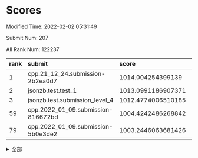 # Scores

Modified Time: 2022-02-02 05:31:49

Submit Num: 207

All Rank Num: 122237

| rank |               submit               |       score        |       sigma        | pk_num |
| :--- | :--------------------------------- | :----------------- | :----------------- | :----- |
| 1    | cpp.21_12_24.submission-2b2ea0d7   | 1014.004254399139  | 0.8168119520802222 | 2356   |
| 2    | jsonzb.test.test_1                 | 1013.0991186907371 | 0.840563986285118  | 2359   |
| 3    | jsonzb.test.submission_level_4     | 1012.4774006510185 | 0.8001999866316948 | 2360   |
| 59   | cpp.2022_01_09.submission-816672bd | 1004.4242486268842 | 0.7112516943211921 | 2361   |
| 79   | cpp.2022_01_09.submission-5b0e3de2 | 1003.2446063681426 | 0.7083574856203049 | 2360   |


<details>
<summary>全部</summary>

| rank |                 submit                 |       score        |       sigma        | pk_num |
| :--- | :------------------------------------- | :----------------- | :----------------- | :----- |
| 1    | cpp.21_12_24.submission-2b2ea0d7       | 1014.004254399139  | 0.8168119520802222 | 2356   |
| 2    | jsonzb.test.test_1                     | 1013.0991186907371 | 0.840563986285118  | 2359   |
| 3    | jsonzb.test.submission_level_4         | 1012.4774006510185 | 0.8001999866316948 | 2360   |
| 4    | gobigger.level_3.submission_level_3_44 | 1011.495187439353  | 0.7724926393409999 | 2364   |
| 5    | gobigger.level_3.submission_level_3_37 | 1011.2696473735634 | 0.7711462325977232 | 2363   |
| 6    | gobigger.level_3.submission_level_3_36 | 1011.0906570853356 | 0.7689383472759229 | 2359   |
| 7    | gobigger.level_3.submission_level_3_5  | 1011.0061279186905 | 0.7702677919220218 | 2364   |
| 8    | gobigger.level_3.submission_level_3_40 | 1010.91534079951   | 0.773846380196038  | 2364   |
| 9    | gobigger.level_3.submission_level_3_23 | 1010.8431885899083 | 0.771568767651641  | 2363   |
| 10   | gobigger.level_3.submission_level_3_17 | 1010.7214654011485 | 0.7755856572615998 | 2365   |
| 11   | gobigger.level_3.submission_level_3_16 | 1010.5753924306977 | 0.7583226644720195 | 2363   |
| 12   | gobigger.level_3.submission_level_3_12 | 1010.5336662691103 | 0.7462224193676946 | 2357   |
| 13   | gobigger.level_3.submission_level_3_25 | 1010.391181955825  | 0.7571534624422338 | 2362   |
| 14   | gobigger.level_3.submission_level_3_42 | 1010.3663836278184 | 0.7684212985434115 | 2366   |
| 15   | gobigger.level_3.submission_level_3_13 | 1010.3235738722822 | 0.7563703485877368 | 2358   |
| 16   | gobigger.level_3.submission_level_3_26 | 1010.2953832056963 | 0.7511538008597703 | 2363   |
| 17   | gobigger.level_3.submission_level_3_24 | 1010.2745104860543 | 0.7591931757498858 | 2363   |
| 18   | gobigger.level_3.submission_level_3_15 | 1010.2476139256198 | 0.7753214401453113 | 2363   |
| 19   | gobigger.level_3.submission_level_3_11 | 1010.2085288877184 | 0.7648686404710865 | 2371   |
| 20   | gobigger.level_3.submission_level_3_43 | 1010.2011478076231 | 0.7718053824582712 | 2365   |
| 21   | gobigger.level_3.submission_level_3_35 | 1010.18994103794   | 0.7600647804371832 | 2366   |
| 22   | gobigger.level_3.submission_level_3_34 | 1010.1608710354732 | 0.7839304087369885 | 2361   |
| 23   | gobigger.level_3.submission_level_3_41 | 1010.1505080780092 | 0.7510011401466783 | 2365   |
| 24   | gobigger.level_3.submission_level_3_31 | 1010.0609365063741 | 0.756762861227524  | 2362   |
| 25   | gobigger.level_3.submission_level_3_49 | 1010.015644208843  | 0.7495473006452107 | 2366   |
| 26   | gobigger.level_3.submission_level_3_30 | 1010.0009841964109 | 0.7426336702589099 | 2366   |
| 27   | gobigger.level_3.submission_level_3_9  | 1009.9874909370668 | 0.7725656901379638 | 2364   |
| 28   | gobigger.level_3.submission_level_3_14 | 1009.9694150532816 | 0.766342838689405  | 2362   |
| 29   | gobigger.level_3.submission_level_3_27 | 1009.8966708811016 | 0.7430917324957955 | 2363   |
| 30   | gobigger.level_3.submission_level_3_18 | 1009.8144307308478 | 0.7588569963538876 | 2362   |
| 31   | gobigger.level_3.submission_level_3_28 | 1009.744276674614  | 0.746226398615583  | 2360   |
| 32   | gobigger.level_3.submission_level_3_32 | 1009.7070984331039 | 0.7520484474916959 | 2361   |
| 33   | gobigger.level_3.submission_level_3_22 | 1009.5897538697438 | 0.7472668728351025 | 2364   |
| 34   | gobigger.level_3.submission_level_3_3  | 1009.5824667918162 | 0.7631946884650075 | 2367   |
| 35   | gobigger.level_3.submission_level_3_20 | 1009.5749475206779 | 0.7623927581699421 | 2364   |
| 36   | gobigger.level_3.submission_level_3_4  | 1009.5431166981235 | 0.7366398916957527 | 2369   |
| 37   | gobigger.level_3.submission_level_3_21 | 1009.4778656720887 | 0.7386473610427299 | 2359   |
| 38   | gobigger.level_3.submission_level_3_45 | 1009.3773742105703 | 0.7582953377550904 | 2368   |
| 39   | gobigger.level_3.submission_level_3_0  | 1009.3733250378858 | 0.7368476335654227 | 2362   |
| 40   | gobigger.level_3.submission_level_3_46 | 1009.2899440752634 | 0.7658756532176665 | 2362   |
| 41   | gobigger.level_3.submission_level_3_2  | 1009.239360522877  | 0.7604998885068818 | 2359   |
| 42   | gobigger.level_3.submission_level_3_8  | 1009.2182860355429 | 0.7511769808822208 | 2367   |
| 43   | gobigger.level_3.submission_level_3_7  | 1009.209587807305  | 0.7432622047421792 | 2359   |
| 44   | gobigger.level_3.submission_level_3_10 | 1009.1756139700318 | 0.7372703194402269 | 2360   |
| 45   | gobigger.level_3.submission_level_3_39 | 1009.0825233467681 | 0.7568448117262958 | 2360   |
| 46   | gobigger.level_3.submission_level_3_47 | 1009.0165674926042 | 0.751934429116227  | 2369   |
| 47   | gobigger.level_3.submission_level_3_19 | 1008.9574371010485 | 0.7674036161014125 | 2357   |
| 48   | gobigger.level_3.submission_level_3_48 | 1008.943986644024  | 0.7499335193812494 | 2365   |
| 49   | gobigger.level_3.submission_level_3_1  | 1008.8516664180839 | 0.7444701893380424 | 2363   |
| 50   | gobigger.level_3.submission_level_3_33 | 1008.7165566624627 | 0.7517430841904423 | 2362   |
| 51   | gobigger.level_3.submission_level_3_38 | 1008.5655586308476 | 0.7374441006180023 | 2361   |
| 52   | gobigger.level_3.submission_level_3_29 | 1008.3679632583455 | 0.7291254007339114 | 2361   |
| 53   | gobigger.level_3.submission_level_3_6  | 1007.8869650704679 | 0.7246596950033043 | 2366   |
| 54   | gobigger.level_1.submission_level_1_21 | 1004.7546305486376 | 0.7221040612787022 | 2360   |
| 55   | gobigger.level_1.submission_level_1_36 | 1004.7023340149237 | 0.717264189431427  | 2360   |
| 56   | gobigger.level_1.submission_level_1_3  | 1004.550822431769  | 0.7258189852803663 | 2361   |
| 57   | gobigger.level_1.submission_level_1_39 | 1004.4893713608478 | 0.7085575172888507 | 2363   |
| 58   | gobigger.level_1.submission_level_1_27 | 1004.4474714341394 | 0.7232449023631665 | 2365   |
| 59   | cpp.2022_01_09.submission-816672bd     | 1004.4242486268842 | 0.7112516943211921 | 2361   |
| 60   | gobigger.level_1.submission_level_1_16 | 1004.345181999216  | 0.7077408704498755 | 2358   |
| 61   | gobigger.level_1.submission_level_1_12 | 1004.1680198277322 | 0.7226737043644731 | 2366   |
| 62   | gobigger.level_1.submission_level_1_1  | 1004.0215477531708 | 0.7175880180072629 | 2361   |
| 63   | gobigger.level_1.submission_level_1_42 | 1003.8889819757534 | 0.7088920558648455 | 2366   |
| 64   | gobigger.level_1.submission_level_1_30 | 1003.779919364263  | 0.7199268293733331 | 2362   |
| 65   | gobigger.level_1.submission_level_1_25 | 1003.7682665783237 | 0.7278357114299776 | 2362   |
| 66   | gobigger.level_1.submission_level_1_34 | 1003.7387339721437 | 0.7123451168144141 | 2361   |
| 67   | gobigger.level_1.submission_level_1_19 | 1003.6285003747931 | 0.7066733171732948 | 2364   |
| 68   | gobigger.level_1.submission_level_1_29 | 1003.529133783385  | 0.7089294057418115 | 2360   |
| 69   | gobigger.level_1.submission_level_1_31 | 1003.5202466592434 | 0.7208548069401821 | 2363   |
| 70   | gobigger.level_1.submission_level_1_44 | 1003.5199393972274 | 0.7134690462089237 | 2362   |
| 71   | gobigger.level_1.submission_level_1_24 | 1003.4776721919534 | 0.7299878610526191 | 2362   |
| 72   | gobigger.level_1.submission_level_1_35 | 1003.4002444038056 | 0.7176979179772492 | 2358   |
| 73   | gobigger.level_1.submission_level_1_47 | 1003.384361944738  | 0.7256822305613247 | 2360   |
| 74   | gobigger.level_1.submission_level_1_7  | 1003.3786162552296 | 0.7215741423199645 | 2363   |
| 75   | gobigger.level_1.submission_level_1_43 | 1003.370722990151  | 0.7013072303861436 | 2366   |
| 76   | gobigger.level_1.submission_level_1_2  | 1003.3624994447867 | 0.7091744636635773 | 2363   |
| 77   | gobigger.level_1.submission_level_1_6  | 1003.3242005183384 | 0.7201918818662588 | 2363   |
| 78   | gobigger.level_1.submission_level_1_4  | 1003.3119738890894 | 0.7315257187961502 | 2367   |
| 79   | cpp.2022_01_09.submission-5b0e3de2     | 1003.2446063681426 | 0.7083574856203049 | 2360   |
| 80   | gobigger.level_1.submission_level_1_5  | 1003.2428463271332 | 0.7169152890400835 | 2359   |
| 81   | gobigger.level_1.submission_level_1_38 | 1003.223570502312  | 0.7180583604441417 | 2363   |
| 82   | gobigger.level_1.submission_level_1_26 | 1003.2109359264871 | 0.7169261766539163 | 2360   |
| 83   | gobigger.level_1.submission_level_1_37 | 1003.1986344844235 | 0.718865399002743  | 2362   |
| 84   | gobigger.level_1.submission_level_1_23 | 1003.1868021031572 | 0.7228670567160682 | 2356   |
| 85   | gobigger.level_1.submission_level_1_40 | 1003.1528910763108 | 0.7186201766255723 | 2362   |
| 86   | gobigger.level_1.submission_level_1_13 | 1003.1216128797262 | 0.7226748993750292 | 2364   |
| 87   | gobigger.level_1.submission_level_1_10 | 1003.0565562665206 | 0.7105733811752777 | 2356   |
| 88   | gobigger.level_1.submission_level_1_18 | 1003.0177434118444 | 0.7225846692169045 | 2363   |
| 89   | gobigger.level_1.submission_level_1_32 | 1002.9126064155153 | 0.7337243628951096 | 2363   |
| 90   | gobigger.level_1.submission_level_1_0  | 1002.8556369302132 | 0.7087083002608277 | 2367   |
| 91   | gobigger.level_1.submission_level_1_9  | 1002.7313708507097 | 0.7237579888458993 | 2364   |
| 92   | gobigger.level_1.submission_level_1_20 | 1002.6654332233578 | 0.7150075298759927 | 2364   |
| 93   | gobigger.level_1.submission_level_1_22 | 1002.5554620811092 | 0.7158382750381169 | 2366   |
| 94   | gobigger.level_1.submission_level_1_15 | 1002.5520302739799 | 0.7218540051711583 | 2359   |
| 95   | gobigger.level_1.submission_level_1_48 | 1002.4747331621704 | 0.7235362971951473 | 2362   |
| 96   | gobigger.level_1.submission_level_1_46 | 1002.4659519727771 | 0.7153966002745363 | 2365   |
| 97   | gobigger.level_1.submission_level_1_17 | 1002.4181545449925 | 0.7175222111678338 | 2354   |
| 98   | gobigger.level_1.submission_level_1_49 | 1002.3142939513143 | 0.7024459004581906 | 2364   |
| 99   | gobigger.level_1.submission_level_1_14 | 1002.3124372090318 | 0.7161179083127772 | 2361   |
| 100  | gobigger.level_1.submission_level_1_45 | 1002.2049508056413 | 0.6990011654516711 | 2365   |
| 101  | gobigger.level_1.submission_level_1_28 | 1002.2036374190321 | 0.7217488671562676 | 2363   |
| 102  | gobigger.level_1.submission_level_1_11 | 1002.1942974627876 | 0.7067101017085713 | 2362   |
| 103  | gobigger.level_1.submission_level_1_8  | 1002.0896838158247 | 0.7079579934057832 | 2361   |
| 104  | gobigger.level_1.submission_level_1_33 | 1002.0743944882499 | 0.720076665911019  | 2361   |
| 105  | gobigger.level_1.submission_level_1_41 | 1001.6718672939107 | 0.71466845297094   | 2366   |
| 106  | gobigger.random.submission_random_32   | 997.9034893862759  | 0.6953401950531015 | 2360   |
| 107  | gobigger.random.submission_random_0    | 997.0705966561939  | 0.7134282356044257 | 2358   |
| 108  | gobigger.random.submission_random_15   | 997.0447438599684  | 0.7225159290870506 | 2365   |
| 109  | gobigger.random.submission_random_24   | 996.912429759191   | 0.7046737606391699 | 2359   |
| 110  | gobigger.random.submission_random_36   | 996.8671437627155  | 0.7020004661466234 | 2363   |
| 111  | gobigger.random.submission_random_48   | 996.703457820673   | 0.7251751435246523 | 2355   |
| 112  | gobigger.random.submission_random_42   | 996.6712604221105  | 0.7188573928410541 | 2364   |
| 113  | gobigger.random.submission_random_49   | 996.6652733911825  | 0.7228495687191645 | 2362   |
| 114  | gobigger.random.submission_random_46   | 996.5748698546076  | 0.7101064966146811 | 2357   |
| 115  | gobigger.random.submission_random_44   | 996.4842063877335  | 0.7059473642152052 | 2364   |
| 116  | gobigger.random.submission_random_26   | 996.4772134442392  | 0.7155207673654823 | 2363   |
| 117  | gobigger.random.submission_random_22   | 996.4451720319266  | 0.7164438399363278 | 2365   |
| 118  | gobigger.random.submission_random_40   | 996.4391834053487  | 0.7210320831590763 | 2358   |
| 119  | gobigger.random.submission_random_13   | 996.4264060992386  | 0.7157261476363644 | 2364   |
| 120  | gobigger.random.submission_random_7    | 996.3701839296979  | 0.7063800206236034 | 2363   |
| 121  | gobigger.random.submission_random_1    | 996.3244669032414  | 0.7085899986322187 | 2364   |
| 122  | gobigger.random.submission_random_4    | 996.291961489396   | 0.708874306147538  | 2359   |
| 123  | gobigger.random.submission_random_43   | 996.2830891110881  | 0.7237915415720082 | 2355   |
| 124  | gobigger.random.submission_random_19   | 996.181226499708   | 0.7035253281641242 | 2359   |
| 125  | gobigger.random.submission_random_37   | 996.1024924413036  | 0.6995772321618116 | 2359   |
| 126  | gobigger.random.submission_random_10   | 996.0966341161186  | 0.7210667132229737 | 2364   |
| 127  | gobigger.random.submission_random_12   | 996.0202081630108  | 0.6999246690891674 | 2360   |
| 128  | gobigger.random.submission_random_47   | 995.9919572508228  | 0.6977076076630424 | 2363   |
| 129  | gobigger.random.submission_random_28   | 995.991192862673   | 0.6984717233413675 | 2361   |
| 130  | gobigger.random.submission_random_31   | 995.9654975483105  | 0.702784920287353  | 2359   |
| 131  | gobigger.random.submission_random_8    | 995.9213138102062  | 0.7191914498430362 | 2363   |
| 132  | gobigger.random.submission_random_20   | 995.8974812472934  | 0.6994381248033011 | 2363   |
| 133  | gobigger.random.submission_random_45   | 995.8580807837502  | 0.722991400633503  | 2358   |
| 134  | gobigger.random.submission_random_9    | 995.8089251875319  | 0.711398734066911  | 2359   |
| 135  | gobigger.random.submission_random_34   | 995.8059362277552  | 0.7081948310569178 | 2359   |
| 136  | gobigger.random.submission_random_23   | 995.6935724466214  | 0.6976063704841661 | 2362   |
| 137  | gobigger.random.submission_random_29   | 995.682104777933   | 0.693858393994388  | 2358   |
| 138  | gobigger.random.submission_random_27   | 995.6758063460534  | 0.7119393811854936 | 2362   |
| 139  | gobigger.random.submission_random_11   | 995.5922017171117  | 0.7000782281347293 | 2359   |
| 140  | gobigger.random.submission_random_41   | 995.543577588251   | 0.7108648900031301 | 2366   |
| 141  | gobigger.random.submission_random_33   | 995.4563779065027  | 0.7058689098212476 | 2362   |
| 142  | gobigger.random.submission_random_21   | 995.1052321012123  | 0.7171279596295591 | 2366   |
| 143  | gobigger.random.submission_random_3    | 995.0990950179572  | 0.7190394837083253 | 2364   |
| 144  | gobigger.random.submission_random_14   | 995.0079510175475  | 0.7051900363511897 | 2362   |
| 145  | gobigger.random.submission_random_5    | 994.9895636502623  | 0.7049751770136546 | 2363   |
| 146  | gobigger.random.submission_random_39   | 994.9757298856106  | 0.7145611222787572 | 2360   |
| 147  | gobigger.random.submission_random_18   | 994.9690679892104  | 0.7108487931451275 | 2364   |
| 148  | gobigger.level_2.submission_level_2_36 | 994.9625851865451  | 0.7381010417132982 | 2357   |
| 149  | gobigger.random.submission_random_6    | 994.9514336600837  | 0.7166693505286296 | 2363   |
| 150  | gobigger.random.submission_random_17   | 994.8429184974382  | 0.717592577615053  | 2364   |
| 151  | gobigger.random.submission_random_38   | 994.8346435740028  | 0.7231591690509062 | 2362   |
| 152  | gobigger.random.submission_random_30   | 994.7703889103766  | 0.7269491605603697 | 2363   |
| 153  | gobigger.random.submission_random_16   | 994.7682701263983  | 0.719386257789221  | 2357   |
| 154  | gobigger.random.submission_random_35   | 994.6771961121017  | 0.7147124312671084 | 2361   |
| 155  | gobigger.random.submission_random_2    | 994.5202476571128  | 0.7355844991918575 | 2362   |
| 156  | gobigger.level_2.submission_level_2_49 | 994.3248161846511  | 0.7266698316226451 | 2356   |
| 157  | gobigger.level_2.submission_level_2_21 | 994.1770380068814  | 0.7406337568380849 | 2365   |
| 158  | gobigger.level_2.submission_level_2_6  | 993.8637839433942  | 0.7247587981389488 | 2364   |
| 159  | gobigger.random.submission_random_25   | 993.8577279602378  | 0.7132833587779802 | 2366   |
| 160  | gobigger.level_2.submission_level_2_34 | 993.7876907676178  | 0.7438672552817597 | 2364   |
| 161  | gobigger.level_2.submission_level_2_23 | 993.7018699689522  | 0.7270467099132656 | 2368   |
| 162  | gobigger.level_2.submission_level_2_39 | 993.616487088734   | 0.740943785667356  | 2363   |
| 163  | gobigger.level_2.submission_level_2_16 | 993.5235778879272  | 0.7271790313764972 | 2363   |
| 164  | gobigger.level_2.submission_level_2_42 | 993.4880238460843  | 0.7208464292918297 | 2368   |
| 165  | gobigger.level_2.submission_level_2_8  | 993.1838666739004  | 0.7457529727642543 | 2360   |
| 166  | gobigger.level_2.submission_level_2_15 | 993.1456527738522  | 0.7350869820153278 | 2360   |
| 167  | gobigger.level_2.submission_level_2_19 | 992.9261701115237  | 0.7405247833124198 | 2364   |
| 168  | gobigger.level_2.submission_level_2_44 | 992.8316687300265  | 0.7180165522171232 | 2367   |
| 169  | gobigger.level_2.submission_level_2_11 | 992.7598114473484  | 0.7341698523289257 | 2359   |
| 170  | gobigger.level_2.submission_level_2_46 | 992.6564181748226  | 0.7368518474393768 | 2364   |
| 171  | gobigger.level_2.submission_level_2_43 | 992.6438061432056  | 0.7308395435305555 | 2362   |
| 172  | gobigger.level_2.submission_level_2_27 | 992.555539100861   | 0.7290885571216469 | 2362   |
| 173  | gobigger.level_2.submission_level_2_41 | 992.4979446630638  | 0.7503168635472235 | 2362   |
| 174  | gobigger.level_2.submission_level_2_17 | 992.4718567171396  | 0.7399643476922678 | 2358   |
| 175  | gobigger.level_2.submission_level_2_45 | 992.4331257483744  | 0.7274213244381199 | 2361   |
| 176  | gobigger.level_2.submission_level_2_4  | 992.3616444464826  | 0.7278630048972871 | 2367   |
| 177  | gobigger.level_2.submission_level_2_35 | 992.3521037313496  | 0.7430791093181895 | 2365   |
| 178  | gobigger.level_2.submission_level_2_31 | 992.3458185901162  | 0.738763970539271  | 2363   |
| 179  | gobigger.level_2.submission_level_2_29 | 992.3435197553556  | 0.7485601965510071 | 2363   |
| 180  | gobigger.level_2.submission_level_2_1  | 992.1926862539949  | 0.7319216463094165 | 2364   |
| 181  | gobigger.level_2.submission_level_2_2  | 992.0981835513942  | 0.7442323925172238 | 2362   |
| 182  | gobigger.level_2.submission_level_2_40 | 992.0805448621363  | 0.7387996080399992 | 2360   |
| 183  | gobigger.level_2.submission_level_2_38 | 992.0449145075746  | 0.7552662162082577 | 2361   |
| 184  | gobigger.level_2.submission_level_2_25 | 991.9981684030934  | 0.7480496863005032 | 2363   |
| 185  | gobigger.level_2.submission_level_2_14 | 991.9068967272523  | 0.7343699288922908 | 2360   |
| 186  | gobigger.level_2.submission_level_2_37 | 991.8725079741488  | 0.7349845753291784 | 2361   |
| 187  | gobigger.level_2.submission_level_2_48 | 991.8108143391394  | 0.7632286038630763 | 2362   |
| 188  | gobigger.level_2.submission_level_2_30 | 991.8001293795094  | 0.7388634864882029 | 2360   |
| 189  | gobigger.level_2.submission_level_2_20 | 991.7521604903596  | 0.7818385153178148 | 2361   |
| 190  | gobigger.level_2.submission_level_2_33 | 991.6045801385828  | 0.726129374795172  | 2359   |
| 191  | gobigger.level_2.submission_level_2_12 | 991.5489117682873  | 0.7630272653479294 | 2355   |
| 192  | gobigger.level_2.submission_level_2_9  | 991.4686899565777  | 0.738801042026613  | 2361   |
| 193  | gobigger.level_2.submission_level_2_28 | 991.4684853587831  | 0.7460142955962306 | 2362   |
| 194  | gobigger.level_2.submission_level_2_26 | 991.4070887973678  | 0.7583452741066814 | 2362   |
| 195  | gobigger.level_2.submission_level_2_0  | 991.3873916339547  | 0.7669123068226213 | 2358   |
| 196  | gobigger.level_2.submission_level_2_3  | 991.3766216480806  | 0.7452294692450834 | 2365   |
| 197  | gobigger.level_2.submission_level_2_22 | 991.3308344724928  | 0.7561180287462675 | 2357   |
| 198  | gobigger.level_2.submission_level_2_5  | 991.083395012378   | 0.772303331095769  | 2364   |
| 199  | gobigger.level_2.submission_level_2_13 | 990.9888660172128  | 0.7351188086410227 | 2367   |
| 200  | gobigger.level_2.submission_level_2_7  | 990.8988133172755  | 0.7686407581878233 | 2355   |
| 201  | gobigger.level_2.submission_level_2_32 | 990.8691368706045  | 0.758134089445641  | 2360   |
| 202  | gobigger.level_2.submission_level_2_10 | 990.7524488993571  | 0.7706631240811417 | 2362   |
| 203  | gobigger.level_2.submission_level_2_24 | 990.6506176736798  | 0.7584208498870745 | 2366   |
| 204  | gobigger.level_2.submission_level_2_18 | 990.4870941035887  | 0.7589015070914005 | 2362   |
| 205  | gobigger.level_2.submission_level_2_47 | 989.5587693010033  | 0.7745253326077808 | 2363   |
| 206  | gobigger.none.submission_none_1        | 977.7780688824358  | 1.3024392385431933 | 2362   |
| 207  | gobigger.none.submission_none_0        | 976.5541439712651  | 1.3915169592301448 | 2362   |

</details>